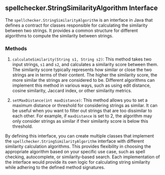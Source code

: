 ## spellchecker.StringSimilarityAlgorithm Interface

The `spellchecker.StringSimilarityAlgorithm` is an interface in Java that defines a contract for classes responsible for calculating the similarity between two strings. It provides a common structure for different algorithms to compute the similarity between strings.

### Methods

1. `calculateSimilarity(String s1, String s2)`: This method takes two input strings, `s1` and `s2`, and calculates a similarity score between them. The similarity score typically represents how similar or close the two strings are in terms of their content. The higher the similarity score, the more similar the strings are considered to be. Different algorithms can implement this method in various ways, such as using edit distance, cosine similarity, Jaccard index, or other similarity metrics.

2. `setMaxDistance(int maxDistance)`: This method allows you to set a maximum distance or threshold for considering strings as similar. It can be useful when you want to filter out strings that are too dissimilar to each other. For example, if `maxDistance` is set to 2, the algorithm may only consider strings as similar if their similarity score is below this threshold.

By defining this interface, you can create multiple classes that implement the `spellchecker.StringSimilarityAlgorithm` interface with different similarity calculation algorithms. This provides flexibility in choosing the appropriate algorithm based on your specific use case, such as spell checking, autocomplete, or similarity-based search. Each implementation of the interface would provide its own logic for calculating string similarity while adhering to the defined method signatures.
